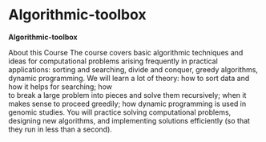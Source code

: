 # Algorithmic-toolbox

**Algorithmic-toolbox**


About this Course The course covers basic algorithmic techniques and ideas for computational problems 
arising frequently in practical applications: sorting and searching, divide and conquer, greedy algorithms, 
dynamic programming. We will learn a lot of theory: how to sort data and how it helps for searching; how     
to break a large problem into pieces and solve them recursively; when it makes sense to proceed greedily; 
how dynamic programming is used in genomic studies. You will practice solving computational problems, designing new algorithms, 
and implementing solutions efficiently (so that they run in less than a second).

